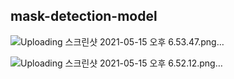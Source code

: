 ## mask-detection-model


![Uploading 스크린샷 2021-05-15 오후 6.53.47.png…]()

![Uploading 스크린샷 2021-05-15 오후 6.52.12.png…]()
